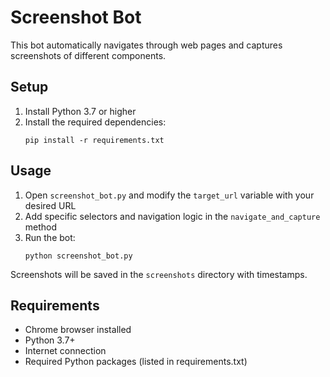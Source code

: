 # Screenshot Bot

This bot automatically navigates through web pages and captures screenshots of different components.

## Setup

1. Install Python 3.7 or higher
2. Install the required dependencies:
   ```
   pip install -r requirements.txt
   ```

## Usage

1. Open `screenshot_bot.py` and modify the `target_url` variable with your desired URL
2. Add specific selectors and navigation logic in the `navigate_and_capture` method
3. Run the bot:
   ```
   python screenshot_bot.py
   ```

Screenshots will be saved in the `screenshots` directory with timestamps.

## Requirements

- Chrome browser installed
- Python 3.7+
- Internet connection
- Required Python packages (listed in requirements.txt)
